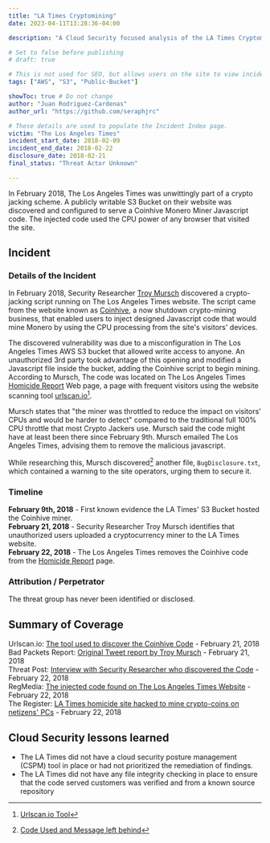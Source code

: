 ```yaml
---
title: "LA Times Cryptomining"
date: 2023-04-11T13:28:36-04:00

description: "A Cloud Security focused analysis of the LA Times Cryptomining incident in 2018"

# Set to false before publishing
# draft: true

# This is not used for SEO, but allows users on the site to view incidents by keyword
tags: ["AWS", "S3", "Public-Bucket"]

showToc: true # Do not change
author: "Juan Rodriguez-Cardenas"
author_url: "https://github.com/seraphjrc"

# These details are used to populate the Incident Index page.
victim: "The Los Angeles Times"
incident_start_date: 2018-02-09
incident_end_date: 2018-02-22
disclosure_date: 2018-02-21
final_status: "Threat Actor Unknown"

---
```


In February 2018, The Los Angeles Times was unwittingly part of a crypto jacking scheme. A publicly writable S3 Bucket on their website was discovered and configured to serve a Coinhive Monero Miner Javascript code. The injected code used the CPU power of any browser that visited the site.

<!--more-->

## Incident

### Details of the Incident

In February 2018, Security Researcher [Troy Mursch](https://scholar.google.com/citations?user=I35Lgl4AAAAJ&hl=en) discovered a crypto-jacking script running on The Los Angeles Times website. The script came from the website known as [Coinhive](https://www.troyhunt.com/i-now-own-the-coinhive-domain-heres-how-im-fighting-cryptojacking-and-doing-good-things-with-content-security-policies/), a now shutdown crypto-mining business, that enabled users to inject designed Javascript code that would mine Monero by using the CPU processing from the site's visitors' devices.

The discovered vulnerability was due to a misconfiguration in The Los Angeles Times AWS S3 bucket that allowed write access to anyone. An unauthorized 3rd party took advantage of this opening and modified a Javascript file inside the bucket, adding the Coinhive script to begin mining.  According to Mursch, The code was located on The Los Angeles Times [Homicide Report](https://homicide.latimes.com/) Web page, a page with frequent visitors using the website scanning tool [urlscan.io](https://urlscan.io/)[^1].

Mursch states that "the miner was throttled to reduce the impact on visitors’ CPUs and would be harder to detect" compared to the traditional full 100% CPU throttle that most Crypto Jackers use. Mursch said the code might have at least been there since February 9th. Mursch emailed The Los Angeles Times, advising them to remove the malicious javascript.

While researching this, Mursch discovered[^2] another file, `BugDisclosure.txt`, which contained a warning to the site operators, urging them to secure it.

### Timeline

**February 9th, 2018** - First known evidence the LA Times' S3 Bucket hosted the Coinhive miner. \
**February 21, 2018** - Security Researcher Troy Mursch identifies that unauthorized users uploaded a cryptocurrency miner to the LA Times website. \
**February 22, 2018** - The Los Angeles Times removes the Coinhive code from the [Homicide Report](https://homicide.latimes.com/)  page.

 ### Attribution / Perpetrator

The threat group has never been identified or disclosed.

## Summary of Coverage

Urlscan.io: [The tool used to discover the Coinhive Code](https://urlscan.io/) - February 21, 2018 \
Bad Packets Report: [Original Tweet report by Troy Mursch](http://web.archive.org/web/20190727220916/https://twitter.com/bad_packets/status/966368819722596353) - February 21, 2018 \
Threat Post: [Interview with Security Researcher who discovered the Code](https://threatpost.com/cryptojacking-attack-found-on-los-angeles-times-website/130041/) - February 22, 2018 \
RegMedia: [The injected code found on The Los Angeles Times Website](https://regmedia.co.uk/2018/02/22/la_times_bad_code.png?x=648&y=244&infer_y=1) - February 22, 2018 \
The Register: [LA Times homicide site hacked to mine crypto-coins on netizens' PCs](https://www.theregister.com/2018/02/22/la_times_amazon_aws_s3/) - February 22, 2018

## Cloud Security lessons learned
* The LA Times did not have a cloud security posture management (CSPM) tool in place or had not prioritized the remediation of findings.
* The LA Times did not have any file integrity checking in place to ensure that the code served customers was verified and from a known source repository

<!-- Footnotes themselves at the bottom. -->
[^1]: [Urlscan.io Tool](https://urlscan.io/)
[^2]: [Code Used and Message left behind](https://www.theregister.com/2018/02/22/la_times_amazon_aws_s3/)


